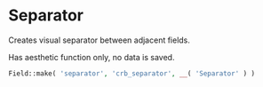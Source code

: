 # Separator

Creates visual separator between adjacent fields. 

Has aesthetic function only, no data is saved.

```php
Field::make( 'separator', 'crb_separator', __( 'Separator' ) )
```
